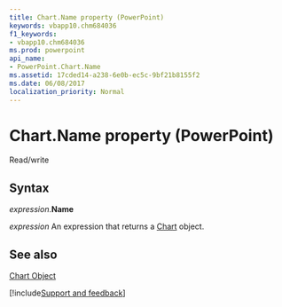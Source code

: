 ```yaml
---
title: Chart.Name property (PowerPoint)
keywords: vbapp10.chm684036
f1_keywords:
- vbapp10.chm684036
ms.prod: powerpoint
api_name:
- PowerPoint.Chart.Name
ms.assetid: 17cded14-a238-6e0b-ec5c-9bf21b8155f2
ms.date: 06/08/2017
localization_priority: Normal
---
```



# Chart.Name property (PowerPoint)

Read/write


## Syntax

_expression_.**Name**

 _expression_ An expression that returns a [Chart](PowerPoint.Chart.md) object.


## See also


[Chart Object](PowerPoint.Chart.md)

[!include[Support and feedback](~/includes/feedback-boilerplate.md)]